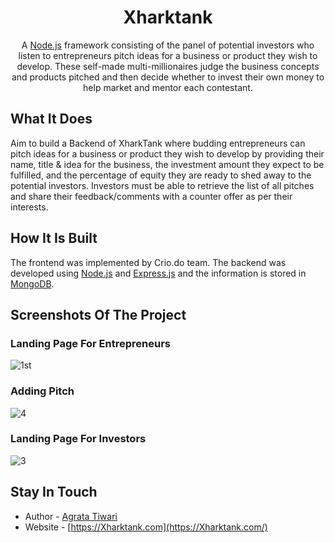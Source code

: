<h1 align="center"> Xharktank </h1>

<p align="center">A <a href="http://nodejs.org" target="_blank">Node.js</a> framework consisting of the panel of potential investors who listen to entrepreneurs pitch ideas for a business or product they wish to develop. These self-made multi-millionaires judge the business concepts and products pitched and then decide whether to invest their own money to help market and mentor each contestant.</p>

## What It Does

Aim to build a Backend of XharkTank where budding entrepreneurs can pitch ideas for a business or product they wish to develop by providing their name, title & idea for the business, the investment amount they expect to be fulfilled, and the percentage of equity they are ready to shed away to the potential investors. Investors must be able to retrieve the list of all pitches and share their feedback/comments with a counter offer as per their interests.

## How It Is Built

The frontend was implemented by Crio.do team.
The backend was developed using <a href="http://nodejs.org" target="_blank">Node.js</a> and <a href="https://expressjs.com/" target="_blank">Express.js</a> and the information is stored in <a href="https://www.mongodb.com/" target="_blank">MongoDB</a>.

## Screenshots Of The Project

### Landing Page For Entrepreneurs

![1st](https://user-images.githubusercontent.com/62853703/206478033-6d0a2e40-fc8e-4ca2-8a84-c8c9564c262f.png)

### Adding Pitch

![4](https://user-images.githubusercontent.com/62853703/206478115-fcd5d158-96bf-4c4b-80de-2ee989b06f7d.png)

### Landing Page For Investors

![3](https://user-images.githubusercontent.com/62853703/206478248-fd976ca4-d79d-413c-a53a-6ee23175440f.png)

## Stay In Touch

* Author - [Agrata Tiwari](https://www.linkedin.com/in/agrata-tiwari-0511/)
* Website - [https://Xharktank.com](https://Xharktank.com/)

